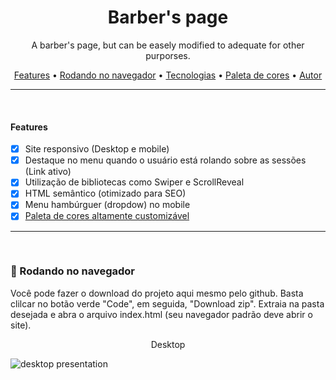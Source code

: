 <h1 align="center">Barber's page</h1>

<p align="center">A barber's page, but can be easely modified to adequate for other purporses.</p>

<p align="center">
    <a href="#features">Features</a> •
    <a href="#rodando-no-navegador">Rodando no navegador</a> •
    <a href="#tecnologias">Tecnologias</a> •
    <a href="#paleta-de-cores">Paleta de cores</a> •
    <a href="#autor">Autor</a>
</p>

---

<br>

#### Features

- [x] Site responsivo (Desktop e mobile)
- [x] Destaque no menu quando o usuário está rolando sobre as sessões (Link ativo)
- [x] Utilização de bibliotecas como Swiper e ScrollReveal 
- [x] HTML semântico (otimizado para SEO)
- [x] Menu hambúrguer (dropdow) no mobile
- [x] [Paleta de cores altamente customizável](#paleta-de-cores)

---

<br>

### 🎲 Rodando no navegador

<p> Você pode fazer o download do projeto aqui mesmo pelo github. Basta clilcar no botão verde "Code", em seguida, "Download zip". Extraia na pasta desejada e abra o arquivo index.html (seu navegador padrão deve abrir o site).</p>

<p align="center">Desktop</p>

<img alt="desktop presentation" src="./github/desktopPresentation.gif">

